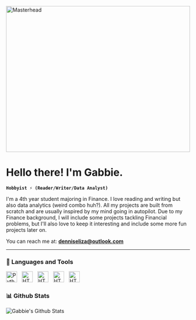<img src="https://i.giphy.com/media/v1.Y2lkPTc5MGI3NjExY3FmeGx6eGhicWQybWVoNmZ5cjlha3JseW8wbWZlMXVwNWl5Nng5ZCZlcD12MV9pbnRlcm5hbF9naWZfYnlfaWQmY3Q9Zw/RgZFvGuI4OxLjuSvRF/giphy.gif" alt="Masterhead" height="400" width="100%"> 

# Hello there! I'm Gabbie.

**`Hobbyist ⚡ (Reader/Writer/Data Analyst)`**

I'm a 4th year student majoring in Finance. I love reading and writing but also data analytics (weird combo huh?). All my projects are built from scratch and are usually inspired by my mind going in autopilot. Due to my Finance background, I will include some projects tackling Financial problems, but I'll also love to keep it interesting and include some more fun projects later on.

You can reach me at: **denniseliza@outlook.com**


---
### 🤖 Languages and Tools

<img align="left" alt="Python" width="30px" style="padding-right:10px;" src="https://cdn.jsdelivr.net/gh/devicons/devicon/icons/python/python-plain.svg" />
<img align="left" alt="HTML" width="30px" style="padding-right:10px;" src="https://cdn.jsdelivr.net/gh/devicons/devicon/icons/html5/html5-plain.svg" />
<img align="left" alt="HTML" width="30px" style="padding-right:10px;" src="https://cdn.jsdelivr.net/gh/devicons/devicon@latest/icons/photoshop/photoshop-original.svg" />
<img align="left" alt="HTML" width="30px" style="padding-right:10px;" src="https://cdn.jsdelivr.net/gh/devicons/devicon@latest/icons/jupyter/jupyter-original-wordmark.svg" />
<img align="left" alt="HTML" width="30px" style="padding-right:10px;" src="https://cdn.jsdelivr.net/gh/devicons/devicon@latest/icons/notion/notion-original.svg" />
                    
<br />

# 

### 📊 Github Stats
![Gabbie's Github Stats](https://github-readme-stats.vercel.app/api?username=gabdennis)
<!--
**gabdennis/gabdennis** is a ✨ _special_ ✨ repository because its `README.md` (this file) appears on your GitHub profile.

Here are some ideas to get you started:

- 🔭 I’m currently working on ...
- 🌱 I’m currently learning ...
- 👯 I’m looking to collaborate on ...
- 🤔 I’m looking for help with ...
- 💬 Ask me about ...
- 📫 How to reach me: ...

-  Fun fact: ...
-->
